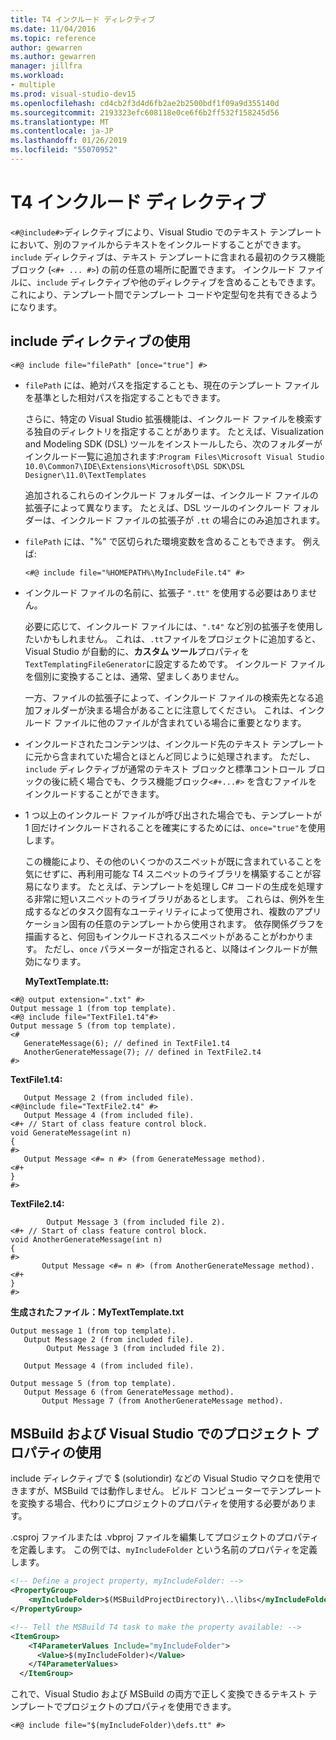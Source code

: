 ```yaml
---
title: T4 インクルード ディレクティブ
ms.date: 11/04/2016
ms.topic: reference
author: gewarren
ms.author: gewarren
manager: jillfra
ms.workload:
- multiple
ms.prod: visual-studio-dev15
ms.openlocfilehash: cd4cb2f3d4d6fb2ae2b2500bdf1f09a9d355140d
ms.sourcegitcommit: 2193323efc608118e0ce6f6b2ff532f158245d56
ms.translationtype: MT
ms.contentlocale: ja-JP
ms.lasthandoff: 01/26/2019
ms.locfileid: "55070952"
---
```

# <a name="t4-include-directive"></a>T4 インクルード ディレクティブ

`<#@include#>`ディレクティブにより、Visual Studio でのテキスト テンプレートにおいて、別のファイルからテキストをインクルードすることができます。 `include` ディレクティブは、テキスト テンプレートに含まれる最初のクラス機能ブロック (`<#+ ... #>`) の前の任意の場所に配置できます。 インクルード ファイルに、`include` ディレクティブや他のディレクティブを含めることもできます。 これにより、テンプレート間でテンプレート コードや定型句を共有できるようになります。

## <a name="using-include-directives"></a>include ディレクティブの使用

```
<#@ include file="filePath" [once="true"] #>
```

- `filePath` には、絶対パスを指定することも、現在のテンプレート ファイルを基準とした相対パスを指定することもできます。

   さらに、特定の Visual Studio 拡張機能は、インクルード ファイルを検索する独自のディレクトリを指定することがあります。 たとえば、Visualization and Modeling SDK (DSL) ツールをインストールしたら、次のフォルダーがインクルード一覧に追加されます:`Program Files\Microsoft Visual Studio 10.0\Common7\IDE\Extensions\Microsoft\DSL SDK\DSL Designer\11.0\TextTemplates`

   追加されるこれらのインクルード フォルダーは、インクルード ファイルの拡張子によって異なります。 たとえば、DSL ツールのインクルード フォルダーは、インクルード ファイルの拡張子が `.tt` の場合にのみ追加されます。

- `filePath` には、"%" で区切られた環境変数を含めることもできます。 例えば:

  ```
  <#@ include file="%HOMEPATH%\MyIncludeFile.t4" #>
  ```

- インクルード ファイルの名前に、拡張子 `".tt"` を使用する必要はありません。

   必要に応じて、インクルード ファイルには、`".t4"` など別の拡張子を使用したいかもしれません。 これは、`.tt`ファイルをプロジェクトに追加すると、Visual Studio が自動的に、**カスタム ツール**プロパティを`TextTemplatingFileGenerator`に設定するためです。 インクルード ファイルを個別に変換することは、通常、望ましくありません。

   一方、ファイルの拡張子によって、インクルード ファイルの検索先となる追加フォルダーが決まる場合があることに注意してください。 これは、インクルード ファイルに他のファイルが含まれている場合に重要となります。

- インクルードされたコンテンツは、インクルード先のテキスト テンプレートに元から含まれていた場合とほとんど同じように処理されます。 ただし、`include` ディレクティブが通常のテキスト ブロックと標準コントロール ブロックの後に続く場合でも、クラス機能ブロック`<#+...#>` を含むファイルをインクルードすることができます。

- 1 つ以上のインクルード ファイルが呼び出された場合でも、テンプレートが 1 回だけインクルードされることを確実にするためには、`once="true"`を使用します。

   この機能により、その他のいくつかのスニペットが既に含まれていることを気にせずに、再利用可能な T4 スニペットのライブラリを構築することが容易になります。  たとえば、テンプレートを処理し C# コードの生成を処理する非常に短いスニペットのライブラリがあるとします。  これらは、例外を生成するなどのタスク固有なユーティリティによって使用され、複数のアプリケーション固有の任意のテンプレートから使用されます。 依存関係グラフを描画すると、何回もインクルードされるスニペットがあることがわかります。 ただし、`once` パラメーターが指定されると、以降はインクルードが無効になります。

  **MyTextTemplate.tt:**

```
<#@ output extension=".txt" #>
Output message 1 (from top template).
<#@ include file="TextFile1.t4"#>
Output message 5 (from top template).
<#
   GenerateMessage(6); // defined in TextFile1.t4
   AnotherGenerateMessage(7); // defined in TextFile2.t4
#>
```

 **TextFile1.t4:**

```
   Output Message 2 (from included file).
<#@include file="TextFile2.t4" #>
   Output Message 4 (from included file).
<#+ // Start of class feature control block.
void GenerateMessage(int n)
{
#>
   Output Message <#= n #> (from GenerateMessage method).
<#+
}
#>
```

 **TextFile2.t4:**

```
        Output Message 3 (from included file 2).
<#+ // Start of class feature control block.
void AnotherGenerateMessage(int n)
{
#>
       Output Message <#= n #> (from AnotherGenerateMessage method).
<#+
}
#>
```

 **生成されたファイル：MyTextTemplate.txt**

```
Output message 1 (from top template).
   Output Message 2 (from included file).
        Output Message 3 (from included file 2).

   Output Message 4 (from included file).

Output message 5 (from top template).
   Output Message 6 (from GenerateMessage method).
       Output Message 7 (from AnotherGenerateMessage method).
```

## <a name="msbuild"></a>MSBuild および Visual Studio でのプロジェクト プロパティの使用
 include ディレクティブで $ (solutiondir) などの Visual Studio マクロを使用できますが、MSBuild では動作しません。 ビルド コンピューターでテンプレートを変換する場合、代わりにプロジェクトのプロパティを使用する必要があります。

 .csproj ファイルまたは .vbproj ファイルを編集してプロジェクトのプロパティを定義します。 この例では、`myIncludeFolder` という名前のプロパティを定義します。

```xml
<!-- Define a project property, myIncludeFolder: -->
<PropertyGroup>
    <myIncludeFolder>$(MSBuildProjectDirectory)\..\libs</myIncludeFolder>
</PropertyGroup>

<!-- Tell the MSBuild T4 task to make the property available: -->
<ItemGroup>
    <T4ParameterValues Include="myIncludeFolder">
      <Value>$(myIncludeFolder)</Value>
    </T4ParameterValues>
  </ItemGroup>
```

 これで、Visual Studio および MSBuild の両方で正しく変換できるテキスト テンプレートでプロジェクトのプロパティを使用できます。

```
<#@ include file="$(myIncludeFolder)\defs.tt" #>
```